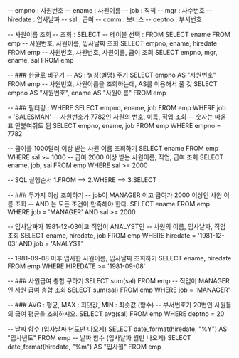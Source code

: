 
-- empno : 사원번호
-- ename : 사원이름
-- job : 직책
-- mgr : 사수번호
-- hiredate : 입사날짜
-- sal : 급여
-- comm : 보너스
-- deptno : 부서번호

-- 사원이름 조회
-- 조회 : SELECT
-- 테이블 선택 : FROM 
SELECT ename FROM emp
-- 사원번호, 사원이름, 입사날짜 조회
SELECT empno, ename, hiredate FROM emp
-- 사원번호, 사원번호, 사원이름, 급여 조회
SELECT empno, mgr, ename, sal FROM emp

-- ### 한글로 바꾸기
-- AS : 별칭(별명) 주기
SELECT empno AS "사원번호" FROM emp
-- 사원번호, 사원이름을 조회하는데, AS를 이용해서 풀 것
SELECT empno AS "사원번호", ename AS "사원이름" FROM emp

-- ### 필터링 : WHERE 
SELECT empno, ename, job FROM emp WHERE job = 'SALESMAN'
-- 사원번호가 7782인 사원의 번호, 이름, 직업 조회
-- 숫자는 따옴표 안붙여줘도 됨
SELECT empno, ename, job FROM emp WHERE empno = 7782

-- 급여를 1000달러 이상 받는 사원 이름 조회하기
SELECT ename FROM emp WHERE sal >= 1000
-- 급여 2000 이상 받는 사원이름, 직업, 급여 조회
SELECT ename, job, sal FROM emp WHERE sal >= 2000

-- SQL 실행순서 1.FROM --> 2.WHERE --> 3.SELECT

-- ### 두가지 이상 조회하기
-- job이 MANAGER 이고 급여가 2000 이상인 사원 이름 조회
-- AND 는 모든 조건이 만족해야 한다.
SELECT ename FROM emp WHERE job = 'MANAGER' AND  sal >= 2000

-- 입사날짜가 1981-12-03이고 직업이 ANALYST인
-- 사원의 이름, 입사날짜, 직업 조회
SELECT ename, hiredate, job FROM emp WHERE hiredate = '1981-12-03' AND job = 'ANALYST'

-- 1981-09-08 이후 입사한 사원이름, 입사날짜 조회하기
SELECT ename, hiredate FROM emp WHERE HIREDATE  >= '1981-09-08'

-- ### 사원급여 총합 구하기
SELECT sum(sal) FROM emp
-- 직업이 MANAGER인 사원 급여 총합 조회
SELECT sum(sal) FROM emp WHERE job = 'MANAGER'

-- ### AVG : 평균,  MAX : 최댓값,  MIN : 최솟값 (함수)
-- 부서번호가 20번인 사원들의 급여 평균을 조회하시오.
SELECT avg(sal) FROM emp WHERE deptno = 20 

-- 날짜 함수 (입사날짜 년도만 나오게)
SELECT date_format(hiredate, "%Y") AS "입사년도" FROM emp
-- 날짜 함수 (입사날짜 월만 나오게)
SELECT date_format(hiredate, "%m") AS "입사월" FROM emp